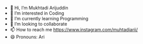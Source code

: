 - 👋 Hi, I’m Mukhtadi Arijuddin
- 👀 I’m interested in Coding
- 🌱 I’m currently learning Programming
- 💞️ I’m looking to collaborate 
- 📫 How to reach me https://www.instagram.com/muhtadiarii/
- 😄 Pronouns: Ari
